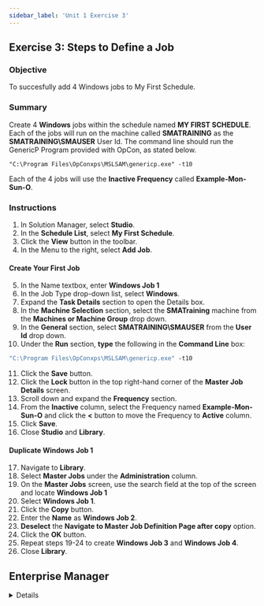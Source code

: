 ```yaml
---
sidebar_label: 'Unit 1 Exercise 3'
---
```


## Exercise 3: Steps to Define a Job 

### Objective 

To succesfully add 4 Windows jobs to My First Schedule.

### Summary

Create 4 **Windows** jobs within the schedule named **MY FIRST SCHEDULE**. Each of the jobs will run on the machine called **SMATRAINING** as the **SMATRAINING\SMAUSER** User Id. The command line should run the GenericP Program provided with OpCon, as stated below.

```"C:\Program Files\OpConxps\MSLSAM\genericp.exe" -t10```

Each of the 4 jobs will use the **Inactive Frequency** called **Example-Mon-Sun-O**.

### Instructions

1.	In Solution Manager, select **Studio**. 
2.	In the **Schedule List**, select **My First Schedule**.
3.	Click the **View** button in the toolbar.
4.	In the Menu to the right, select **Add Job**.

#### Create Your First Job

5.  In the Name textbox, enter **Windows Job 1**
6.  In the Job Type drop-down list, select **Windows**.
7.  Expand the **Task Details** section to open the Details box.
8.	In the **Machine Selection** section, select the **SMATraining** machine from the **Machines or Machine Group** drop down. 
9.	In the **General** section, select **SMATRAINING\SMAUSER** from the **User Id** drop down.
10.	Under the **Run** section, **type** the following in the **Command Line** box:
```cmd
"C:\Program Files\OpConxps\MSLSAM\genericp.exe" -t10
```
11.	Click the **Save** button.
12. Click the **Lock** button in the top right-hand corner of the **Master Job Details** screen.
13. Scroll down and expand the **Frequency** section.
14.	From the **Inactive** column, select the Frequency named **Example-Mon-Sun-O** and click the **<** button to move the Frequency to **Active** column.
15. Click **Save**.
16. Close **Studio** and **Library**.

#### Duplicate Windows Job 1

17. Navigate to **Library**.
18. Select **Master Jobs** under the **Administration** column.
19. On the **Master Jobs** screen, use the search field at the top of the screen and locate **Windows Job 1** 
20. Select **Windows Job 1**.
21. Click the **Copy** button.
22. Enter the **Name** as **Windows Job 2**.
23. **Deselect** the **Navigate to Master Job Definition Page after copy** option.
24. Click the **OK** button.
25. Repeat steps 19-24 to create **Windows Job 3** and **Windows Job 4**.
26.	Close **Library**.

## Enterprise Manager

<details>

:::tip [Walkthrough Video - Unit 1 Exercise 3](../static/videobasic/U1E3.mp4)

:::

1.	Under the **Administration** topic, double-click on **Job Master**. 
2.	In the **Schedule** drop-down list, select **My First Schedule**.
3.	Click the **Add** button on the **Job Master** toolbar. 
4.	In the **Name** textbox, enter **Windows Job 1**.

#### In the **Job Properties** Section:
5.	In the **Job Type** drop-down list, select **Windows**.
6.	In the **Primary Machine** drop-down list, select the ```SMATraining``` machine. 
7.	In the **User ID** drop-down list, select ```SMATRAINING\SMAUSER```.
8.	In the **Command Line** box, type: 
```cmd
"C:\Program Files\OpConxps\MSLSAM\genericp.exe" -t10
```
9.	Click the **Save** button on the **Job Master** toolbar.
10.	Select the **Frequency** tab.   
11.	Within the **Frequency List** frame, click the **Add** button (located under the Frequency List).
12.	In the **Frequency Definition Wizard** pop-up window, select **Use Existing Frequency**.
13.	In the drop-down, select ```Example-Mon-Sun-O```.
14. Click **Next** and then **Finish**.
15. Use the **Copy** icon in the upper right-hand corner to create 3 more jobs that are identical to Windows Job 1. They will be called: **Windows Job 2**, **Windows Job 3**, and **Windows Job 4**
16.	Close the **Job Master**.

</details>
